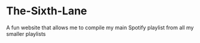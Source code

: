 # The-Sixth-Lane
A fun website that allows me to compile my main Spotify playlist from all my smaller playlists
